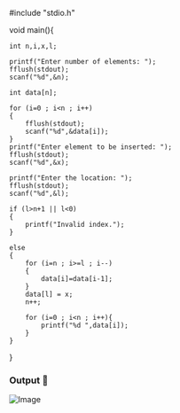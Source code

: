 #include "stdio.h"

void main(){

	int n,i,x,l;

	printf("Enter number of elements: ");
	fflush(stdout);
	scanf("%d",&n);

	int data[n];

	for (i=0 ; i<n ; i++)
	{
		fflush(stdout);
		scanf("%d",&data[i]);
	}
	printf("Enter element to be inserted: ");
	fflush(stdout);
	scanf("%d",&x);

	printf("Enter the location: ");
	fflush(stdout);
	scanf("%d",&l);

	if (l>n+1 || l<0)
	{
		printf("Invalid index.");
	}

	else
	{
		for (i=n ; i>=l ; i--)
		{
			data[i]=data[i-1];
		}
		data[l] = x;
		n++;

		for (i=0 ; i<n ; i++){
			printf("%d ",data[i]);
		}
	}

}



### Output 🎥

![Image](https://github.com/user-attachments/assets/dc8dfd42-6199-4083-bdec-100bf3a02af4)
